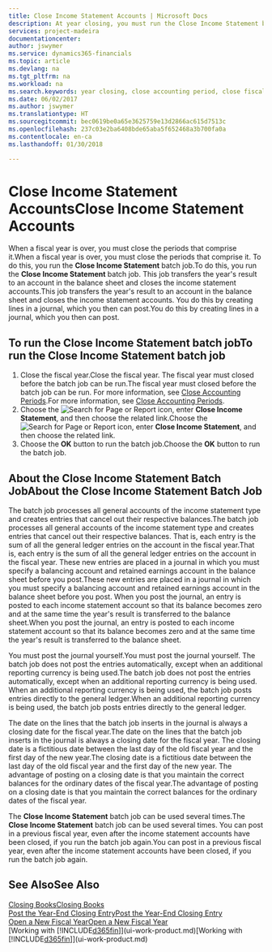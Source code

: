 ```yaml
---
title: Close Income Statement Accounts | Microsoft Docs
description: At year closing, you must run the Close Income Statement batch job to close the accounting periods that make up the fiscal year.
services: project-madeira
documentationcenter: 
author: jswymer
ms.service: dynamics365-financials
ms.topic: article
ms.devlang: na
ms.tgt_pltfrm: na
ms.workload: na
ms.search.keywords: year closing, close accounting period, close fiscal year, bank account detailed trial balance
ms.date: 06/02/2017
ms.author: jswymer
ms.translationtype: HT
ms.sourcegitcommit: bec0619be0a65e3625759e13d2866ac615d7513c
ms.openlocfilehash: 237c03e2ba6408bde65aba5f652468a3b700fa0a
ms.contentlocale: en-ca
ms.lasthandoff: 01/30/2018

---
```

# <a name="close-income-statement-accounts"></a><span data-ttu-id="81249-103">Close Income Statement Accounts</span><span class="sxs-lookup"><span data-stu-id="81249-103">Close Income Statement Accounts</span></span>
<span data-ttu-id="81249-104">When a fiscal year is over, you must close the periods that comprise it.</span><span class="sxs-lookup"><span data-stu-id="81249-104">When a fiscal year is over, you must close the periods that comprise it.</span></span> <span data-ttu-id="81249-105">To do this, you run the **Close Income Statement** batch job.</span><span class="sxs-lookup"><span data-stu-id="81249-105">To do this, you run the **Close Income Statement** batch job.</span></span> <span data-ttu-id="81249-106">This job transfers the year's result to an account in the balance sheet and closes the income statement accounts.</span><span class="sxs-lookup"><span data-stu-id="81249-106">This job transfers the year's result to an account in the balance sheet and closes the income statement accounts.</span></span> <span data-ttu-id="81249-107">You do this by creating lines in a journal, which you then can post.</span><span class="sxs-lookup"><span data-stu-id="81249-107">You do this by creating lines in a journal, which you then can post.</span></span>

## <a name="to-run-the-close-income-statement-batch-job"></a><span data-ttu-id="81249-108">To run the Close Income Statement batch job</span><span class="sxs-lookup"><span data-stu-id="81249-108">To run the Close Income Statement batch job</span></span>
1. <span data-ttu-id="81249-109">Close the fiscal year.</span><span class="sxs-lookup"><span data-stu-id="81249-109">Close the fiscal year.</span></span> <span data-ttu-id="81249-110">The fiscal year must closed before the batch job can be run.</span><span class="sxs-lookup"><span data-stu-id="81249-110">The fiscal year must closed before the batch job can be run.</span></span> <span data-ttu-id="81249-111">For more information, see [Close Accounting Periods](year-close-account-periods.md).</span><span class="sxs-lookup"><span data-stu-id="81249-111">For more information, see [Close Accounting Periods](year-close-account-periods.md).</span></span>
2. <span data-ttu-id="81249-112">Choose the ![Search for Page or Report](media/ui-search/search_small.png "Search for Page or Report icon") icon, enter **Close Income Statement**, and then choose the related link.</span><span class="sxs-lookup"><span data-stu-id="81249-112">Choose the ![Search for Page or Report](media/ui-search/search_small.png "Search for Page or Report icon") icon, enter **Close Income Statement**, and then choose the related link.</span></span>
3. <span data-ttu-id="81249-113">Choose the **OK** button to run the batch job.</span><span class="sxs-lookup"><span data-stu-id="81249-113">Choose the **OK** button to run the batch job.</span></span>

## <a name="about-the-close-income-statement-batch-job"></a><span data-ttu-id="81249-114">About the Close Income Statement Batch Job</span><span class="sxs-lookup"><span data-stu-id="81249-114">About the Close Income Statement Batch Job</span></span>
<span data-ttu-id="81249-115">The batch job processes all general accounts of the income statement type and creates entries that cancel out their respective balances.</span><span class="sxs-lookup"><span data-stu-id="81249-115">The batch job processes all general accounts of the income statement type and creates entries that cancel out their respective balances.</span></span> <span data-ttu-id="81249-116">That is, each entry is the sum of all the general ledger entries on the account in the fiscal year.</span><span class="sxs-lookup"><span data-stu-id="81249-116">That is, each entry is the sum of all the general ledger entries on the account in the fiscal year.</span></span> <span data-ttu-id="81249-117">These new entries are placed in a journal in which you must specify a balancing account and retained earnings account in the balance sheet before you post.</span><span class="sxs-lookup"><span data-stu-id="81249-117">These new entries are placed in a journal in which you must specify a balancing account and retained earnings account in the balance sheet before you post.</span></span> <span data-ttu-id="81249-118">When you post the journal, an entry is posted to each income statement account so that its balance becomes zero and at the same time the year's result is transferred to the balance sheet.</span><span class="sxs-lookup"><span data-stu-id="81249-118">When you post the journal, an entry is posted to each income statement account so that its balance becomes zero and at the same time the year's result is transferred to the balance sheet.</span></span>

<span data-ttu-id="81249-119">You must post the journal yourself.</span><span class="sxs-lookup"><span data-stu-id="81249-119">You must post the journal yourself.</span></span> <span data-ttu-id="81249-120">The batch job does not post the entries automatically, except when an additional reporting currency is being used.</span><span class="sxs-lookup"><span data-stu-id="81249-120">The batch job does not post the entries automatically, except when an additional reporting currency is being used.</span></span> <span data-ttu-id="81249-121">When an additional reporting currency is being used, the batch job posts entries directly to the general ledger.</span><span class="sxs-lookup"><span data-stu-id="81249-121">When an additional reporting currency is being used, the batch job posts entries directly to the general ledger.</span></span>

<span data-ttu-id="81249-122">The date on the lines that the batch job inserts in the journal is always a closing date for the fiscal year.</span><span class="sxs-lookup"><span data-stu-id="81249-122">The date on the lines that the batch job inserts in the journal is always a closing date for the fiscal year.</span></span> <span data-ttu-id="81249-123">The closing date is a fictitious date between the last day of the old fiscal year and the first day of the new year.</span><span class="sxs-lookup"><span data-stu-id="81249-123">The closing date is a fictitious date between the last day of the old fiscal year and the first day of the new year.</span></span> <span data-ttu-id="81249-124">The advantage of posting on a closing date is that you maintain the correct balances for the ordinary dates of the fiscal year.</span><span class="sxs-lookup"><span data-stu-id="81249-124">The advantage of posting on a closing date is that you maintain the correct balances for the ordinary dates of the fiscal year.</span></span>

<span data-ttu-id="81249-125">The **Close Income Statement** batch job can be used several times.</span><span class="sxs-lookup"><span data-stu-id="81249-125">The **Close Income Statement** batch job can be used several times.</span></span> <span data-ttu-id="81249-126">You can post in a previous fiscal year, even after the income statement accounts have been closed, if you run the batch job again.</span><span class="sxs-lookup"><span data-stu-id="81249-126">You can post in a previous fiscal year, even after the income statement accounts have been closed, if you run the batch job again.</span></span>

## <a name="see-also"></a><span data-ttu-id="81249-127">See Also</span><span class="sxs-lookup"><span data-stu-id="81249-127">See Also</span></span>
[<span data-ttu-id="81249-128">Closing Books</span><span class="sxs-lookup"><span data-stu-id="81249-128">Closing Books</span></span>](year-close-books.md)  
[<span data-ttu-id="81249-129">Post the Year-End Closing Entry</span><span class="sxs-lookup"><span data-stu-id="81249-129">Post the Year-End Closing Entry</span></span>](year-how-post-year-end-close-entry.md)  
[<span data-ttu-id="81249-130">Open a New Fiscal Year</span><span class="sxs-lookup"><span data-stu-id="81249-130">Open a New Fiscal Year</span></span>](finance-how-open-new-fiscal-year.md)  
<span data-ttu-id="81249-131">[Working with [!INCLUDE[d365fin](includes/d365fin_md.md)]](ui-work-product.md)</span><span class="sxs-lookup"><span data-stu-id="81249-131">[Working with [!INCLUDE[d365fin](includes/d365fin_md.md)]](ui-work-product.md)</span></span>


